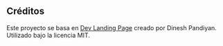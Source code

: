 ## Créditos

Este proyecto se basa en [Dev Landing Page](https://github.com/flexdinesh/dev-landing-page) creado por Dinesh Pandiyan. Utilizado bajo la licencia MIT.
